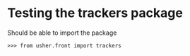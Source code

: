 # Testing the trackers package

Should be able to import the package

```doctest
>>> from usher.front import trackers

```
